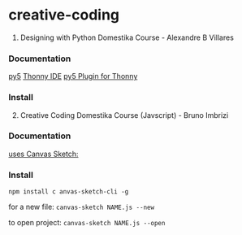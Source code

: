 # creative-coding
1. Designing with Python Domestika Course - Alexandre B Villares

### Documentation
[py5](https://py5coding.org/index.html)
[Thonny IDE](https://thonny.org/)
[py5 Plugin for Thonny](https://github.com/tabreturn/thonny-py5mode)

### Install

2. Creative Coding Domestika Course (Javscript) - Bruno Imbrizi

### Documentation
[uses Canvas Sketch:](https://www.npmjs.com/package/canvas-sketch)

### Install
`npm install c
anvas-sketch-cli -g`

for a new file:
`canvas-sketch NAME.js --new`

to open project:
`canvas-sketch NAME.js --open`


